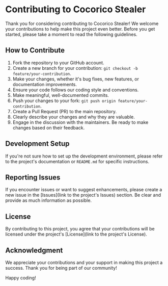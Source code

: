 # Contributing to Cocorico Stealer

Thank you for considering contributing to Cocorico Stealer! We welcome your contributions to help make this project even better. Before you get started, please take a moment to read the following guidelines.

## How to Contribute

1. Fork the repository to your GitHub account.
2. Create a new branch for your contribution: `git checkout -b feature/your-contribution`.
3. Make your changes, whether it's bug fixes, new features, or documentation improvements.
4. Ensure your code follows our coding style and conventions.
5. Make meaningful, well-documented commits.
6. Push your changes to your fork: `git push origin feature/your-contribution`.
7. Create a Pull Request (PR) to the main repository.
8. Clearly describe your changes and why they are valuable.
9. Engage in the discussion with the maintainers. Be ready to make changes based on their feedback.

## Development Setup

If you're not sure how to set up the development environment, please refer to the project's documentation or `README.md` for specific instructions.

## Reporting Issues

If you encounter issues or want to suggest enhancements, please create a new issue in the [Issues](link to the project's Issues) section. Be clear and provide as much information as possible.

## License

By contributing to this project, you agree that your contributions will be licensed under the project's [License](link to the project's License).

## Acknowledgment

We appreciate your contributions and your support in making this project a success. Thank you for being part of our community!

Happy coding!
